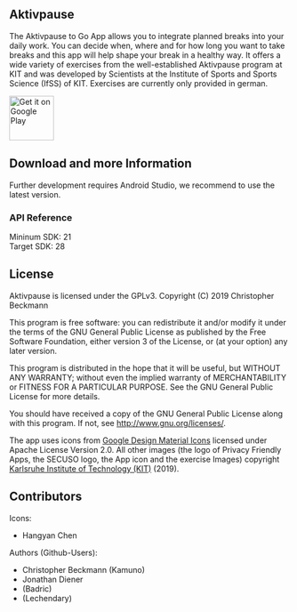 ## Aktivpause

The Aktivpause to Go App allows you to integrate planned breaks into your daily work. You can decide when, where and for how long you want to take breaks and this app will help shape your break in a healthy way. It offers a wide variety of exercises from the well-established Aktivpause program at KIT and was developed by Scientists at the Institute of Sports and Sports Science (IfSS) of KIT. Exercises are currently only provided in german.

[<img src="https://play.google.com/intl/en_us/badges/images/generic/en-play-badge.png"
     alt="Get it on Google Play"
     height="80">](https://play.google.com/store/apps/details?id=org.secuso.aktivpause)

## Download and more Information

Further development requires Android Studio, we recommend to use the latest version.
 
### API Reference

Mininum SDK: 21<br />
Target SDK: 28 

## License

Aktivpause is licensed under the GPLv3.
Copyright (C) 2019 Christopher Beckmann

This program is free software: you can redistribute it and/or modify
it under the terms of the GNU General Public License as published by
the Free Software Foundation, either version 3 of the License, or
(at your option) any later version.

This program is distributed in the hope that it will be useful,
but WITHOUT ANY WARRANTY; without even the implied warranty of
MERCHANTABILITY or FITNESS FOR A PARTICULAR PURPOSE.  See the
GNU General Public License for more details.

You should have received a copy of the GNU General Public License
along with this program. If not, see <http://www.gnu.org/licenses/>.

The app uses icons from [Google Design Material Icons](https://design.google.com/icons/index.html) licensed under Apache License Version 2.0. All other images (the logo of Privacy Friendly Apps, the SECUSO logo, the App icon and the exercise Images) copyright [Karlsruhe Institute of Technology (KIT)](https://www.kit.edu) (2019).

## Contributors

Icons: <br />
- Hangyan Chen<br/>

Authors (Github-Users): <br />
- Christopher Beckmann (Kamuno) <br />
- Jonathan Diener <br />
- (Badric) <br />
- (Lechendary) <br />
